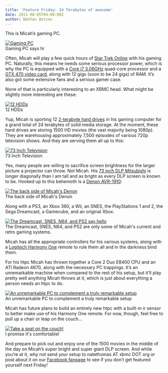 ```yaml
---
title: 'Feature Friday: 24 Terabytes of awesome'
date: 2011-08-05T04:00:00Z
author: Nathan Betzen
---
```

This is Micah’s gaming PC.

 [![Gaming PC](/sites/default/files/uploads/014-300x225.jpg "Gaming PC")](/sites/default/files/uploads/014.jpg)  
 Gaming PC says hi

  Often, Micah will play a few quick hours of [Star Trek Online](http://www.startrekonline.com/splash?redir=frontpage) with his gaming PC. Naturally, this means he needs some serious processor power, which is why the PC is equipped with a [Core i7 3.06GHz](https://www.amazon.com/gp/product/B002A6G3V2/ref=as_li_ss_tl?ie=UTF8&amp;tag=thfefi02-20&amp;linkCode=as2&amp;camp=217145&amp;creative=399369&amp;creativeASIN=B002A6G3V2) quad-core processor and a [GTX 470 video card](https://www.amazon.com/gp/product/B003EM68MK/ref=as_li_ss_tl?ie=UTF8&amp;tag=thfefi02-20&amp;linkCode=as2&amp;camp=217145&amp;creative=399373&amp;creativeASIN=B003EM68MK "GTX 470 video card"), along with 12 gigs (soon to be 24 gigs) of RAM. It’s also got some extensive fans and a serious gamer case.

 None of that is particularly interesting to an XBMC head. What might be slightly more interesting are these:

 [![12 HDDs](/sites/default/files/uploads/Server-PC-8-300x196.jpg "12 HDDs")](/sites/default/files/uploads/Server-PC-8.jpg)  
 12 HDDs

  Yup, Micah is sporting 12 [2-terabyte hard drives](https://www.amazon.com/gp/product/B002WGH2QK/ref=as_li_ss_tl?ie=UTF8&amp;tag=thfefi02-20&amp;linkCode=as2&amp;camp=217145&amp;creative=399369&amp;creativeASIN=B002WGH2QK) in his gaming computer for a grand total of 24 terabytes of solid media storage. At the moment, these hard drives are storing 1500 HD movies (the vast majority being 1080p). They are warehousing approximately 7,500 episodes of various 720p television shows. And they are serving them all up to this:

 [![73 Inch Television](/sites/default/files/uploads/016-300x225.jpg "73 Inch Television")](/sites/default/files/uploads/016.jpg)  
 73 Inch Television

  Yes, many people are willing to sacrifice screen brightness for the larger picture a projector can throw. Not Micah. His [73 inch DLP Mitsubishi](https://www.amazon.com/gp/product/B003HJ5CKE/ref=as_li_ss_tl?ie=UTF8&amp;tag=thfefi02-20&amp;linkCode=as2&amp;camp=217145&amp;creative=399369&amp;creativeASIN=B003HJ5CKE "Massive DLP tv") is longer diagonally than I am tall and as bright as every DLP screen is known to be. Hooked up to this behemoth is a [Denon AVR-1910](https://www.amazon.com/gp/product/B002AKKFPI/ref=as_li_ss_tl?ie=UTF8&amp;tag=thfefi02-20&amp;linkCode=as2&amp;camp=217145&amp;creative=399377&amp;creativeASIN=B002AKKFPI "Denon AVR-1910"):

 [![The back side of Micah's Denon](/sites/default/files/uploads/046-300x228.jpg "The back side of Micah's Denon")](/sites/default/files/uploads/046.jpg)  
 The back side of Micah's Denon

  Along with a PS3, an Xbox 360, a Wii, an SNES, the PlayStations 1 and 2, the Sega Dreamcast, a Gamecube, and an original Xbox.

 [![The Dreamcast, SNES, N64, and PS2 say hello](/sites/default/files/uploads/Other-Systems-Dreamcast-SNES-N54-PS2-SMC-gigabit-router-and-Charter-Business-Modem-222x300.jpg "The Dreamcast, SNES, N64, and PS2 say hello")](/sites/default/files/uploads/Other-Systems-Dreamcast-SNES-N54-PS2-SMC-gigabit-router-and-Charter-Business-Modem.jpg)  
 The Dreamcast, SNES, N64, and PS2 are only some of Micah's current and retro gaming systems.

  Micah has all the appropriate controllers for his various systems, along with a [Logitech Harmony One](https://www.amazon.com/gp/product/B002RL875A/ref=as_li_ss_tl?ie=UTF8&amp;tag=thfefi02-20&amp;linkCode=as2&amp;camp=217145&amp;creative=399369&amp;creativeASIN=B002RL875A) remote to rule them all and in the darkness bind them.

 For his htpc Micah has thrown together a Core 2 Duo E8400 CPU and an ATI Radeon 4670, along with the necessary PC trappings. It’s an unremarkable machine when compared to the rest of his setup, but it’ll play pretty well anything Micah throws at it, which is just about everything a person needs an htpc to do.

 [![An unremarkable PC to complement a truly remarkable setup](/sites/default/files/uploads/055-300x207.jpg "An unremarkable PC to complement a truly remarkable setup")](/sites/default/files/uploads/055.jpg)  
 An unremarkable PC to complement a truly remarkable setup

  Micah has future plans to build an entirely new htpc with a built-in ir sensor to better make use of his Harmony One remote. For now, though, feel free to pull up a chair or leap on the couch…

 [![Take a seat on the couch!](/sites/default/files/uploads/007-300x225.jpg "Take a seat on the couch!")](/sites/default/files/uploads/007.jpg)  
 I promise it's comfortable!

  And prepare to pick out and enjoy one of the 1500 movies in the middle of the day on Micah’s super bright and super giant DLP screen. And while you’re at it, why not send your setup to natethomas AT xbmc DOT org or post about it on our [Facebook fanpage](https://www.facebook.com/XBMC) to see if you don’t get featured yourself next Friday!

 
